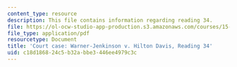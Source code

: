 ```yaml
---
content_type: resource
description: This file contains information regarding reading 34.
file: https://ol-ocw-studio-app-production.s3.amazonaws.com/courses/15-628j-patents-copyrights-and-the-law-of-intellectual-property-spring-2013/c18d186824c5b32abbe3446ee4979c3c_MIT15_628JS13_read34.pdf
file_type: application/pdf
resourcetype: Document
title: 'Court case: Warner-Jenkinson v. Hilton Davis, Reading 34'
uid: c18d1868-24c5-b32a-bbe3-446ee4979c3c
---
```

